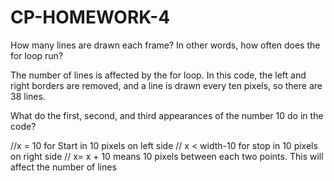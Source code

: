 # CP-HOMEWORK-4
How many lines are drawn each frame? In other words, how often does the for loop run?

The number of lines is affected by the for loop. In this code, the left and right borders are removed, and a line is drawn every ten pixels, so there are 38 lines.

What do the first, second, and third appearances of the number 10 do in the code?

//x = 10 for Start in 10 pixels on left side
    // x < width-10 for stop in 10 pixels on right side
    // x= x + 10 means 10 pixels between each two points. This will affect the number of lines
